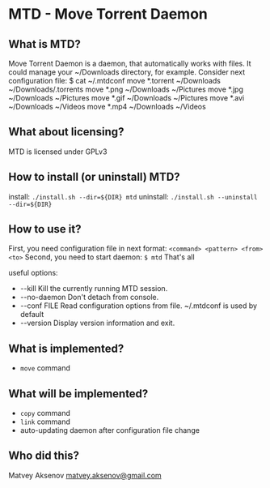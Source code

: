 MTD - Move Torrent Daemon
=========================

What is MTD?
------------
Move Torrent Daemon is a daemon, that automatically works with files. It could manage your ~/Downloads directory, for example. Consider next configuration file:
$ cat ~/.mtdconf
move	*.torrent	~/Downloads	~/Downloads/.torrents
move	*.png		~/Downloads	~/Pictures
move	*.jpg		~/Downloads	~/Pictures
move	*.gif		~/Downloads	~/Pictures
move	*.avi		~/Downloads	~/Videos
move	*.mp4		~/Downloads	~/Videos

What about licensing?
---------------------
MTD is licensed under GPLv3

How to install (or uninstall) MTD?
----------------------------------
install:
`./install.sh --dir=${DIR}
mtd`
uninstall:
`./install.sh --uninstall --dir=${DIR}`

How to use it?
--------------
First, you need configuration file in next format:
`<command> <pattern> <from> <to>`
Second, you need to start daemon:
`$ mtd`
That's all

useful options:
* --kill
	Kill the currently running MTD session.
* --no-daemon
	Don't detach from console.
* --conf FILE
	Read configuration options from file. ~/.mtdconf is used by default
* --version
	Display version information and exit.

What is implemented?
--------------------
* `move` command

What will be implemented?
-------------------------
* `copy` command
* `link` command
* auto-updating daemon after configuration file change

Who did this?
-------------
Matvey Aksenov
matvey.aksenov@gmail.com
